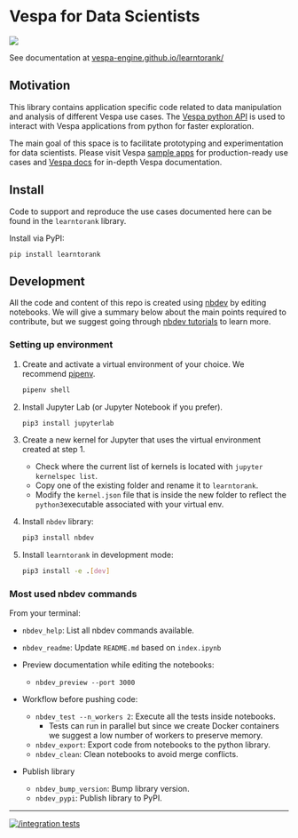 <!-- Copyright Yahoo. Licensed under the terms of the Apache 2.0 license. See LICENSE in the project root. -->

Vespa for Data Scientists
================

![](https://vespa.ai/assets/vespa-logo-color.png)

See documentation at [vespa-engine.github.io/learntorank/](https://vespa-engine.github.io/learntorank/)



## Motivation

This library contains application specific code related to data
manipulation and analysis of different Vespa use cases.
The [Vespa python API](https://pyvespa.readthedocs.io/) is used to interact with
Vespa applications from python for faster exploration.

The main goal of this space is to facilitate prototyping and experimentation for data scientists.
Please visit Vespa [sample apps](https://github.com/vespa-engine/sample-apps/)
for production-ready use cases and [Vespa docs](https://docs.vespa.ai/) for in-depth Vespa documentation.



## Install

Code to support and reproduce the use cases documented here can be found in the `learntorank` library.

Install via PyPI:

`pip install learntorank`



## Development

All the code and content of this repo is created using [nbdev](https://nbdev.fast.ai/) by editing notebooks.
We will give a summary below about the main points required to contribute,
but we suggest going through [nbdev tutorials](https://nbdev.fast.ai/tutorials/tutorial.html) to learn more.


### Setting up environment

1. Create and activate a virtual environment of your choice.
    We recommend [pipenv](https://github.com/pypa/pipenv).

    ``` bash
    pipenv shell
    ```

3. Install Jupyter Lab (or Jupyter Notebook if you prefer).

    ``` bash
    pip3 install jupyterlab
    ```

4. Create a new kernel for Jupyter that uses the virtual environment created at step 1.

    -   Check where the current list of kernels is located with
        `jupyter kernelspec list`.
    -   Copy one of the existing folder and rename it to `learntorank`.
    -   Modify the `kernel.json` file that is inside the new folder to
        reflect the `python3`executable associated with your virtual
        env.

5. Install `nbdev` library:

    ``` bash
    pip3 install nbdev
    ```

6. Install `learntorank` in development mode:

    ``` bash
    pip3 install -e .[dev]
    ```


### Most used nbdev commands

From your terminal:

-   `nbdev_help`: List all nbdev commands available.

-   `nbdev_readme`: Update `README.md` based on `index.ipynb`

-   Preview documentation while editing the notebooks:

    -   `nbdev_preview --port 3000`

-   Workflow before pushing code:

    -   `nbdev_test --n_workers 2`: Execute all the tests inside
        notebooks.
        -   Tests can run in parallel but since we create Docker
            containers we suggest a low number of workers to preserve
            memory.
    -   `nbdev_export`: Export code from notebooks to the python
        library.
    -   `nbdev_clean`: Clean notebooks to avoid merge conflicts.

-   Publish library

    -   `nbdev_bump_version`: Bump library version.
    -   `nbdev_pypi`: Publish library to PyPI.

----

[![/integration tests](https://cd.screwdriver.cd/pipelines/10949/tests/badge)](https://cd.screwdriver.cd/pipelines/10949)
